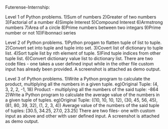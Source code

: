Futerense-Internship:

Level 1 of Python problems.
1)Sum of numbers
2)Greater of two numbers
3)Factorial of a number
4)Simple Interest
5)Compound Interest
6)Armstrong numbers
7)Area of a circle
8)Prime numbers between two integars
9)Prime number or not
10)Fibonnaci series

Level 2 of Python problems.
1)Python progam to flatten tuple of list to tuple. 
2)Convert set into tuple and tuple into set. 
3)Covert list of dictionary to tuple list.
4)Sort tuple list by nth element of tuple. 
5)Find tuple indices from other tuple list. 
6)Convert dictionary value list to dictionary list.
There are two code files - one takes a user defined input while in the other file custom input has already been provided. A screenshot is attached as demo output.

Level 3 of Python problems.
1)Write a Python program to calculate the product, multiplying all the numbers in a given tuple. 
eg)Original Tuple: (4, 3, 2, 2, -1, 18) Product - multiplying all the numbers of the said tuple: -864
2)Write a Python program to calculate the average value of the numbers in a given tuple of tuples. 
eg)Original Tuple: ((10, 10, 10, 12), (30, 45, 56, 45), (81, 80, 39, 32), (1, 2, 3, 4)) Average value of the numbers of the said tuple of tuples: [30.5, 34.25, 27.0, 23.25]
There are two files- one with custom input as above and other with user defined input. A screenshot is attached as demo output.


